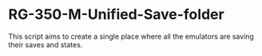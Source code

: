 # RG-350-M-Unified-Save-folder
This script aims to create a single place where all the emulators are saving their saves and states.
